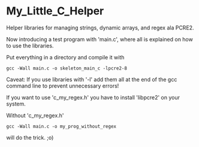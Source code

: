 # My_Little_C_Helper
Helper libraries for managing strings, dynamic arrays, and regex ala PCRE2.

Now introducing a test program with 'main.c', where all is explained on how to use the libraries.

Put everything in a directory and compile it with

<code>gcc -Wall main.c -o skeleton_main_c -lpcre2-8</code>

Caveat: If you use libraries with '-l' add them all at the end of the gcc command line to prevent unnecessary errors!

If you want to use 'c_my_regex.h' you have to install 'libpcre2' on your system.

Without 'c_my_regex.h'

<code>gcc -Wall main.c -o my_prog_without_regex</code>

will do the trick. ;o)
